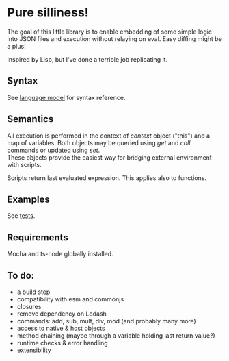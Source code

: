 # Pure silliness!

The goal of this little library is to enable embedding of some simple logic into 
JSON files and execution without relaying on eval. Easy diffing might be a plus!

Inspired by Lisp, but I've done a terrible job replicating it. 

## Syntax

See [language model](./src/language.model.ts) for syntax reference.

## Semantics

All execution is performed in the context of _context_ object ("this") and a map of variables.
Both objects may be queried using _get_ and _call_ commands or updated using _set_.<br>
These objects provide the easiest way for bridging external environment with scripts. 

Scripts return last evaluated expression. This applies also to functions.

## Examples

See [tests](./src/interpreter.spec.ts).

## Requirements

Mocha and ts-node globally installed.

## To do:
- a build step
- compatibility with esm and commonjs
- closures
- remove dependency on Lodash
- commands: add, sub, mult, div, mod (and probably many more)
- access to native & host objects
- method chaining (maybe through a variable holding last return value?)
- runtime checks & error handling
- extensibility